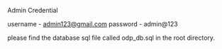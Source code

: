 
Admin Credential 

username - admin123@gmail.com 
password - admin@123

please find the database sql file called odp_db.sql in the root directory.